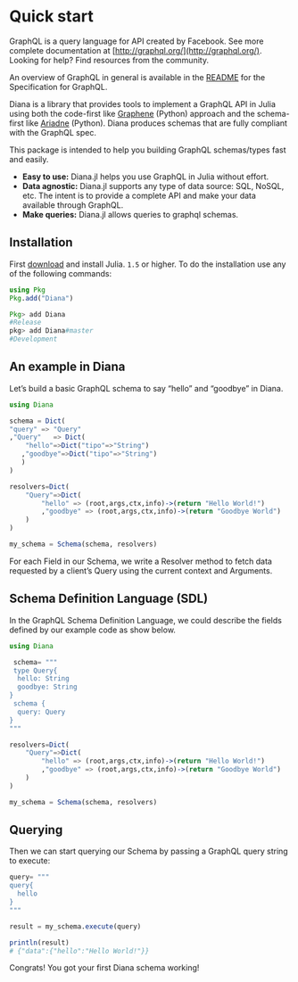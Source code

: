 # Quick start

GraphQL is a query language for API created by Facebook. See more complete documentation at [http://graphql.org/](http://graphql.org/). Looking for help? Find resources from the community.

An overview of GraphQL in general is available in the [README](https://github.com/facebook/graphql/blob/master/README.md) for the Specification for GraphQL.

Diana is a library that provides tools to implement a GraphQL API in Julia using both the code-first like [Graphene](https://github.com/graphql-python/graphene#examples) \(Python\) approach and the schema-first like [Ariadne](https://github.com/mirumee/ariadne/#quickstart) \(Python\). Diana produces schemas that are fully compliant with the GraphQL spec.

This package is intended to help you building GraphQL schemas/types fast and easily.

* **Easy to use:** Diana.jl helps you use GraphQL in Julia without effort.
* **Data agnostic:** Diana.jl supports any type of data source: SQL, NoSQL, etc. The intent is to provide a complete API and make your data available through GraphQL.
* **Make queries:** Diana.jl allows queries to graphql schemas.



## Installation

First [download](https://julialang.org/downloads/#current_stable_release) and install Julia. `1.5` or higher.                                                                                                                     To do the installation use any of the following commands:

```julia
using Pkg
Pkg.add("Diana")
```

```julia
Pkg> add Diana
#Release
pkg> add Diana#master
#Development
```



## An example in Diana

Let’s build a basic GraphQL schema to say “hello” and “goodbye” in Diana.

```julia
using Diana

schema = Dict(
"query" => "Query"
,"Query"   => Dict(
    "hello"=>Dict("tipo"=>"String")
   ,"goodbye"=>Dict("tipo"=>"String")
   )
)

resolvers=Dict(
    "Query"=>Dict(
        "hello" => (root,args,ctx,info)->(return "Hello World!")
        ,"goodbye" => (root,args,ctx,info)->(return "Goodbye World")
    )
)

my_schema = Schema(schema, resolvers)
```

For each Field in our Schema, we write a Resolver method to fetch data requested by a client’s Query using the current context and Arguments.

## Schema Definition Language \(SDL\)

In the GraphQL Schema Definition Language, we could describe the fields defined by our example code as show below.

```julia
using Diana

 schema= """
 type Query{
  hello: String
  goodbye: String
}
 schema {
  query: Query
}
"""

resolvers=Dict(
    "Query"=>Dict(
        "hello" => (root,args,ctx,info)->(return "Hello World!")
        ,"goodbye" => (root,args,ctx,info)->(return "Goodbye World")
    )
)

my_schema = Schema(schema, resolvers)
```

## Querying

Then we can start querying our Schema by passing a GraphQL query string to execute:

```julia
query= """
query{
  hello
}
"""

result = my_schema.execute(query)

println(result)
# {"data":{"hello":"Hello World!"}}
```

Congrats! You got your first Diana schema working!

